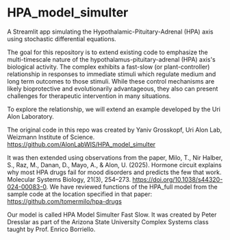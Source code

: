 # HPA_model_simulter
A Streamlit app simulating the Hypothalamic-Pituitary-Adrenal (HPA) axis using stochastic differential equations.

The goal for this repository is to extend existing code to emphasize the multi-timescale nature of the hypothalamus-pituitary-adrenal (HPA) axis's biological activity. The complex exhibits a fast-slow (or plant-controller) relationship in responses to immediate stimuli which regulate medium and long term outcomes to those stimuli. While these control mechanisms are likely bioprotective and evolutionarily advantageous, they also can present challenges for therapeutic intervention in many situations.
 
To explore the relationship, we will extend an example developed by the Uri Alon Laboratory.

The original code in this repo was created by Yaniv Grosskopf, Uri Alon Lab, Weizmann Institute of Science. 
https://github.com/AlonLabWIS/HPA_model_simulter

It was then extended using observations from the paper, Milo, T., Nir Halber, S., Raz, M., Danan, D., Mayo, A., & Alon, U. (2025). Hormone circuit explains why most HPA drugs fail for mood disorders and predicts the few that work. Molecular Systems Biology, 21(3), 254–273. https://doi.org/10.1038/s44320-024-00083-0. We have reviewed functions of the HPA_full model from the sample code at the location specified in that paper: https://github.com/tomermilo/hpa-drugs

Our model is called HPA Model Simulter Fast Slow. It was created by Peter Dresslar as part of the Arizona State University Complex Systems class taught by Prof. Enrico Borriello.